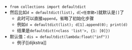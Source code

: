 - `from collections import defaultdict`
- 然后比如`d = defaultdict(list)`，`d[<任意键>]`就默认是`[]`了
  - 此时可以直接`append`，省略了初始化步骤
  - 例如`d = defaultdict(list); d[1].append(0); print(d)`
  - 结果是`defaultdict(<class 'list'>, {1: [0]})`
- 默认值：`dis = defaultdict(lambda:float("inf"))`
  - 例子[[dijkstra]]